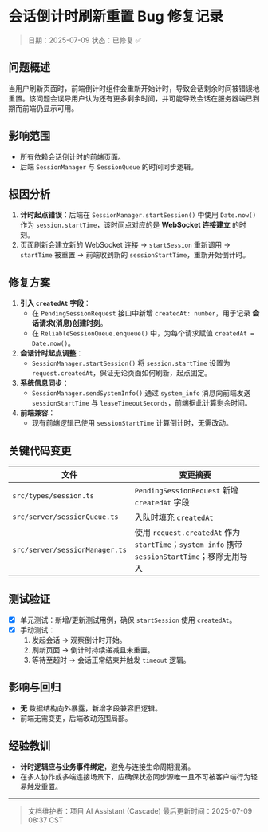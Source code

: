 # 会话倒计时刷新重置 Bug 修复记录

> 日期：2025-07-09
> 状态：已修复 ✅

## 问题概述

当用户刷新页面时，前端倒计时组件会重新开始计时，导致会话剩余时间被错误地重置。该问题会误导用户认为还有更多剩余时间，并可能导致会话在服务器端已到期而前端仍显示可用。

## 影响范围

* 所有依赖会话倒计时的前端页面。
* 后端 `SessionManager` 与 `SessionQueue` 的时间同步逻辑。

## 根因分析

1. **计时起点错误**：后端在 `SessionManager.startSession()` 中使用 `Date.now()` 作为 `session.startTime`，该时间点对应的是 **WebSocket 连接建立** 的时刻。
2. 页面刷新会建立新的 WebSocket 连接 → `startSession` 重新调用 → `startTime` 被重置 → 前端收到新的 `sessionStartTime`，重新开始倒计时。

## 修复方案

1. **引入 `createdAt` 字段**：
   * 在 `PendingSessionRequest` 接口中新增 `createdAt: number`，用于记录 **会话请求(消息)创建时刻**。
   * 在 `ReliableSessionQueue.enqueue()` 中，为每个请求赋值 `createdAt = Date.now()`。
2. **会话计时起点调整**：
   * `SessionManager.startSession()` 将 `session.startTime` 设置为 `request.createdAt`，保证无论页面如何刷新，起点固定。
3. **系统信息同步**：
   * `SessionManager.sendSystemInfo()` 通过 `system_info` 消息向前端发送 `sessionStartTime` 与 `leaseTimeoutSeconds`，前端据此计算剩余时间。
4. **前端兼容**：
   * 现有前端逻辑已使用 `sessionStartTime` 计算倒计时，无需改动。

## 关键代码变更

| 文件 | 变更摘要 |
| ---- | -------- |
| `src/types/session.ts` | `PendingSessionRequest` 新增 `createdAt` 字段 |
| `src/server/sessionQueue.ts` | 入队时填充 `createdAt` |
| `src/server/sessionManager.ts` | 使用 `request.createdAt` 作为 `startTime`；`system_info` 携带 `sessionStartTime`；移除无用导入 |

## 测试验证

- [x] 单元测试：新增/更新测试用例，确保 `startSession` 使用 `createdAt`。
- [x] 手动测试：
  1. 发起会话 → 观察倒计时开始。
  2. 刷新页面 → 倒计时持续递减且未重置。
  3. 等待至超时 → 会话正常结束并触发 `timeout` 逻辑。

## 影响与回归

- **无** 数据结构向外暴露，新增字段兼容旧逻辑。
- 前端无需变更，后端改动范围局部。

## 经验教训

* **计时逻辑应与业务事件绑定**，避免与连接生命周期混淆。
* 在多人协作或多端连接场景下，应确保状态同步源唯一且不可被客户端行为轻易触发重置。

---

> 文档维护者：项目 AI Assistant (Cascade)
> 最后更新时间：2025-07-09 08:37 CST

